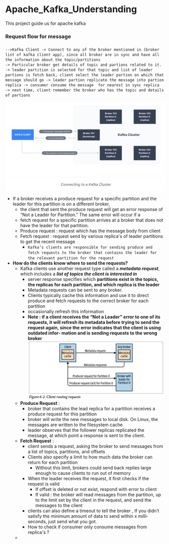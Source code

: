 # Apache_Kafka_Understanding
This project guide us for apache kafka


### Request flow for message

### 
    -->Kafka Client -> Connect to any of the broker mentioned in (broker list of kafka client app), since all broker are in sync and have all the information about the topic/partitions
    -> Particular broker get details of topic and partions related to it. -> leader partition is selected for that topic and list of leader partions is fetch back, client select the leader partion on which that message should go -> leader partion replicate the message into partion replica -> consumer consume the message  for nearest in sync replica
    -> next time, client remember the broker who has the topic and details  of partions
![](diagram/kafka_client_diag.png)



* If a broker receives a produce request for a specific partition and the leader for this partition is on a different broker, 
  * the client that sent the produce request will get an error response of “Not a Leader for Partition.” The same error will occur if a
  * fetch request for a specific partition arrives at a broker that does not have the leader for that partition.
  * Produce request : request which has the message body from client
  * Fetch request : request send by various replica's of leader partitions to get the recent message
    * ```Kafka’s clients are responsible for sending produce and fetch requests to the broker that contains the leader for the relevant partition for the request```
* **How do the clients know where to send the requests?**
  * Kafka clients use another request type called a **_metadata request_**, which includes a **_list of topics the client is interested in_**
    * server response specifies which **partitions exist in the topics, the replicas for each partition, and which replica is the leader**
    * Metadata requests can be sent to any broker.
    * Clients typically cache this information and use it to direct produce and fetch requests to the correct broker for each partition
    * occasionally refresh this information
    * **Note : if a client receives the “Not a Leader” error to one of its requests, it will refresh its metadata before trying to send the request again, since the error indicates that the client is using outdated infor‐ mation and is sending requests to the wrong broker**
![](diagram/kafka_client_request_flow.png)
  * **Produce Request** :
    * broker that contains the lead replica for a partition receives a produce request for this partition
    * broker will write the new messages to local disk. On Linux, the messages are written to the filesystem cache
    * leader observes that the follower replicas replicated the message, at which point a response is sent to the client.
  * **Fetch Request** :
    * client sends a request, asking the broker to send messages from a list of topics, partitions, and offsets
    * Clients also specify a limit to how much data the broker can return for each partition
      * Without this limit, brokers could send back replies large enough to cause clients to run out of memory
    * When the leader receives the request, it first checks if the request is valid
      * If offset is deleted or not exist, respond with error to client
      * If valid : the broker will read messages from the partition, up to the limit set by the client in the request, and send the messages to the client
    * clients can also define a timeout to tell the broker , If you didn’t satisfy the minimum amount of data to send within x milli‐ seconds, just send what you got.
    * How to check if consumer only consume messages from replica's ?
  * 

